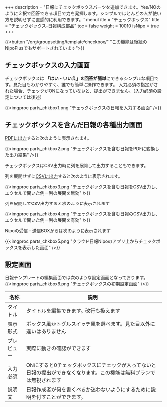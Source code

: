 +++
description = "日報にチェックボックスパーツを追加できます。Yes/NOのように２択で回答できる項目で力を発揮します。シンプルでほとんどの人が使い方を説明せずに直感的に利用できます。"
menuTitle = "チェックボックス"
title = "チェックボックス-日報構成部品"
toc = false
weight = 10010
isNipo = true
+++

{{<button "/org/groupsetting/template/checkbox/" "この機能は後続のNipoPlusでもサポートされています">}}

## チェックボックスの入力画面

チェックボックスは **「はい・いいえ」の回答が簡単**にできるシンプルな項目です。見た目もわかりやすく、誰でも簡単に操作できます。
入力必須の指定がされた場合、チェックがONになっていないと、提出ができません。（入力必須の設定については後述）

{{<imgproc parts_chkbox1.png "チェックボックスの日報を入力する画面" />}}

## チェックボックスを含んだ日報の各種出力画面

[PDFに出力](/old/manual/pdf/)すると次のように表示されます。

{{<imgproc parts_chkbox2.png "チェックボックスを含む日報をPDFに変換した出力結果" />}}

チェックボックスはCSV出力時に列を展開して出力することもできます。

列を展開せずに[CSVに出力](/old/manual/analytics/)すると次のように表示されます。

{{<imgproc parts_chkbox3.png "チェックボックスを含む日報をCSV出力し、エクセルで開いた例ー列の展開を無効" />}}

列を展開してCSV出力すると次のように表示されます

{{<imgproc parts_chkbox4.png "チェックボックスを含む日報のCSV出力し、エクセルで開いた例ー列の展開を有効" />}}

Nipoの受信・送信BOXからは次のように表示されます

{{<imgproc parts_chkbox5.png "クラウド日報Nipoのアプリ上からチェックボックスを表示した画面" />}}

## 設定画面

日報テンプレートの編集画面では次のような設定画面となっております。
{{<imgproc parts_chkbox6.png "チェックボックスの初期設定画面" />}}

|名称|説明|
|---|---|
|タイトル|タイトルを編集できます。改行も扱えます|
|表示形式|ボックス風かトグルスイッチ風を選べます。見た目以外に違いはありません|
|プレビュー|実際に動きの確認ができます|
|入力必須|ONにすると0チェックボックスにチェックが入ってないと日報の提出ができなくなります。この機能は無料プランでは無視されます|
|説明文|日報作成者が何を書くべきか迷わないようにするために説明を付すことができます。|
